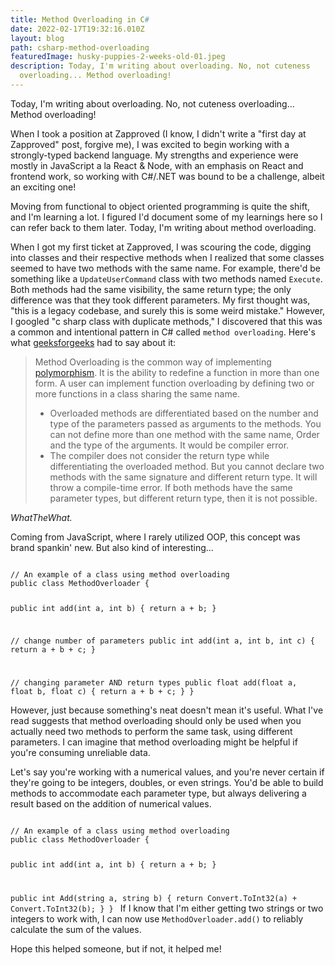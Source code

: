 ```yaml
---
title: Method Overloading in C#
date: 2022-02-17T19:32:16.010Z
layout: blog
path: csharp-method-overloading
featuredImage: husky-puppies-2-weeks-old-01.jpeg
description: Today, I'm writing about overloading. No, not cuteness
  overloading... Method overloading!
---
```

Today, I'm writing about overloading. No, not cuteness overloading... Method overloading!

When I took a position at Zapproved (I know, I didn't write a "first day at Zapproved" post, forgive me), I was excited to begin working with a strongly-typed backend language. My strengths and experience were mostly in JavaScript a la React & Node, with an emphasis on React and frontend work, so working with C#/.NET was bound to be a challenge, albeit an exciting one!

Moving from functional to object oriented programming is quite the shift, and I'm learning a lot. I figured I'd document some of my learnings here so I can refer back to them later. Today, I'm writing about method overloading.

When I got my first ticket at Zapproved, I was scouring the code, digging into classes and their respective methods when I realized that some classes seemed to have two methods with the same name. For example, there'd be something like a `UpdateUserCommand` class with two methods named `Execute`. Both methods had the same visibility, the same return type; the only difference was that they took different parameters. My first thought was, "this is a legacy codebase, and surely this is some weird mistake." However, I googled "c sharp class with duplicate methods," I discovered that this was a common and intentional pattern in C# called `method overloading`. Here's what [geeksforgeeks](https://www.geeksforgeeks.org/c-sharp-method-overloading/) had to say about it:

> Method Overloading is the common way of implementing [polymorphism](https://docs.microsoft.com/en-us/dotnet/csharp/fundamentals/object-oriented/polymorphism). It is the ability to redefine a function in more than one form. A user can implement function overloading by defining two or more functions in a class sharing the same name. 
>
> * Overloaded methods are differentiated based on the number and type of the parameters passed as arguments to the methods.
>   You can not define more than one method with the same name, Order and the type of the arguments. It would be compiler error.
> * The compiler does not consider the return type while differentiating the overloaded method. But you cannot declare two methods with the same signature and different return type.  It will throw a compile-time error. If both methods have the same parameter types, but different return type, then it is not possible.

*WhatTheWhat.*

Coming from JavaScript, where I rarely utilized OOP, this concept was brand spankin' new. But also kind of interesting...

<deckgo-highlight-code language='csharp'>
<code slot='code'>
// An example of a class using method overloading
public class MethodOverloader {

  public int add(int a, int b)
  {
    return a + b;
  }

  // change number of parameters
  public int add(int a, int b, int c) 
  {
    return a + b + c;
  }

  // changing parameter AND return types
  public float add(float a, float b, float c)
  {
    return a + b + c;
  }
}
</code>
</deckgo-highlight-code>

However, just because something's neat doesn't mean it's useful. What I've read suggests that method overloading should only be used when you actually need two methods to perform the same task, using different parameters. I can imagine that method overloading might be helpful if you're consuming unreliable data. 

Let's say you're working with a numerical values, and you're never certain if they're going to be integers, doubles, or even strings. You'd be able to build methods to accommodate each parameter type, but always delivering a result based on the addition of numerical values.

<deckgo-highlight-code language='csharp'>
<code slot='code'>
// An example of a class using method overloading
public class MethodOverloader {

  public int add(int a, int b)
  {
    return a + b;
  }

  public int Add(string a, string b) 
  {
    return Convert.ToInt32(a) + Convert.ToInt32(b);
  }
}
</code>
</deckgo-highlight-code>
If I know that I'm either getting two strings or two integers to work with, I can now use `MethodOverloader.add()` to reliably calculate the sum of the values.

Hope this helped someone, but if not, it helped me!